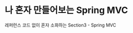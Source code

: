 # 나 혼자 만들어보는 Spring MVC
레퍼런스 코드 없이 혼자 소화하는 Section3 - Spring MVC



[//]: # (TODO Stub Data 구현 : com.cafe.member.controller.stub)

[//]: # (TODO 트랜잭션 기능 구현 : com.cafe.config)

[//]: # (TODO email sender 기능 구현 : com.cafe.utils.email)

[//]: # (TODO Event Listener : com.cafe.utils.event )

[//]: # (TODO Testing)

[//]: # (TODO API 문서 작성 코드 com.cafe.restdocs)

[//]: # (TODO local / production 개발환경 분리)

[//]: # (TODO File upload 기능 구현 : com.cafe.coffee.service)

[//]: # (TODO Rest Template 또는 WebClient)

[//]: # (TODO Spring BeanWrapper : design pattern)

[//]: # (TODO Discord 메세지 봇 또는 Slack 메세지 봇)

[//]: # (TODO CustomBeanUtil com.cafe.utils)

[//]: # (TODO Login and roles com.cafe.auth)

[//]: # (TODO Social login com.cafe.auth)